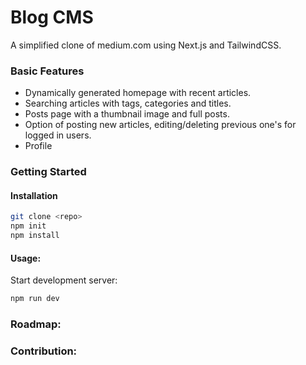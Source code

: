 # Blog CMS
A simplified clone of medium.com using Next.js and TailwindCSS.

### Basic Features
- Dynamically generated homepage with recent articles.
- Searching articles with tags, categories and titles.
- Posts page with a thumbnail image and full posts.
- Option of posting new articles, editing/deleting previous one's for logged in users.
- Profile

### Getting Started

#### Installation

```bash
git clone <repo>
npm init
npm install
```
#### Usage:
Start development server:
```bash
npm run dev
```

### Roadmap:

### Contribution:



